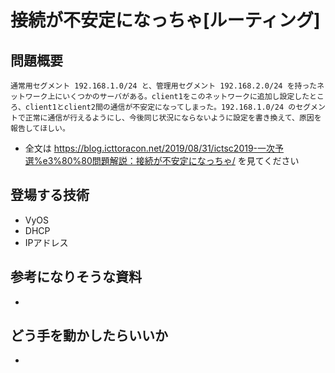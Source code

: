 # 接続が不安定になっちゃ[ルーティング]
## 問題概要
```
通常用セグメント 192.168.1.0/24 と、管理用セグメント 192.168.2.0/24 を持ったネットワーク上にいくつかのサーバがある。client1をこのネットワークに追加し設定したところ、client1とclient2間の通信が不安定になってしまった。192.168.1.0/24 のセグメントで正常に通信が行えるようにし、今後同じ状況にならないように設定を書き換えて、原因を報告してほしい。
```
- 全文は https://blog.icttoracon.net/2019/08/31/ictsc2019-一次予選%e3%80%80問題解説：接続が不安定になっちゃ/ を見てください

## 登場する技術
- VyOS
- DHCP
- IPアドレス

## 参考になりそうな資料
- 

## どう手を動かしたらいいか
- 
